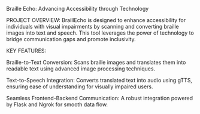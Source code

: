 Braille Echo:
Advancing Accessibility through Technology


PROJECT OVERVIEW:
BraillEcho is designed to enhance accessibility for individuals with visual impairments by scanning and converting braille images into text and speech. This tool leverages the power of technology to bridge communication gaps and promote inclusivity.

KEY FEATURES:

Braille-to-Text Conversion:
Scans braille images and translates them into readable text using advanced image processing techniques.

Text-to-Speech Integration:
Converts translated text into audio using gTTS, ensuring ease of understanding for visually impaired users.

Seamless Frontend-Backend Communication:
A robust integration powered by Flask and Ngrok for smooth data flow.